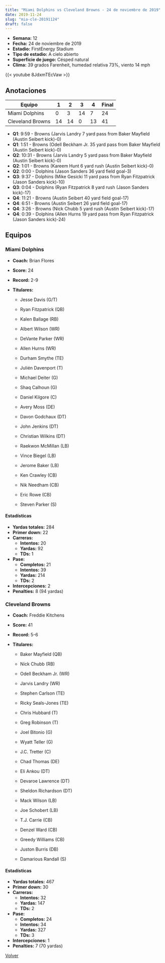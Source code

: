 ```yaml
---
title: "Miami Dolphins vs Cleveland Browns - 24 de noviembre de 2019"
date: 2019-11-24
slug: "mia-cle-20191124"
draft: false
---
```


- **Semana:** 12
- **Fecha:** 24 de noviembre de 2019
- **Estadio:** FirstEnergy Stadium
- **Tipo de estadio:** A cielo abierto
- **Superficie de juego:** Césped natural
- **Clima:** 39 grados Farenheit, humedad relativa 73%, viento 14 mph


{{< youtube 8JdxmTEcVaw >}}


## Anotaciones
| Equipo | 1 | 2 | 3 | 4 | Final |
|--------|---|---|---|---|-------|
| Miami Dolphins  | 0 | 3 | 14 | 7  | 24 |
| Cleveland Browns  | 14 | 14 | 0 | 13  | 41 |
- **Q1**: 9:59 - Browns (Jarvis Landry 7 yard pass from Baker Mayfield (Austin Seibert kick)-0)
- **Q1**: 1:51 - Browns (Odell Beckham Jr. 35 yard pass from Baker Mayfield (Austin Seibert kick)-0)
- **Q2**: 10:31 - Browns (Jarvis Landry 5 yard pass from Baker Mayfield (Austin Seibert kick)-0)
- **Q2**: 1:01 - Browns (Kareem Hunt 6 yard rush (Austin Seibert kick)-0)
- **Q2**: 0:00 - Dolphins (Jason Sanders 36 yard field goal-3)
- **Q3**: 9:37 - Dolphins (Mike Gesicki 11 yard pass from Ryan Fitzpatrick (Jason Sanders kick)-10)
- **Q3**: 0:04 - Dolphins (Ryan Fitzpatrick 8 yard rush (Jason Sanders kick)-17)
- **Q4**: 11:21 - Browns (Austin Seibert 40 yard field goal-17)
- **Q4**: 6:51 - Browns (Austin Seibert 26 yard field goal-17)
- **Q4**: 3:26 - Browns (Nick Chubb 5 yard rush (Austin Seibert kick)-17)
- **Q4**: 0:39 - Dolphins (Allen Hurns 19 yard pass from Ryan Fitzpatrick (Jason Sanders kick)-24)


## Equipos


### Miami Dolphins
* **Coach:** Brian Flores
* **Score:** 24
* **Record:** 2-9
* **Titulares:** 

  * Jesse Davis (G/T) 

  * Ryan Fitzpatrick (QB) 

  * Kalen Ballage (RB) 

  * Albert Wilson (WR) 

  * DeVante Parker (WR) 

  * Allen Hurns (WR) 

  * Durham Smythe (TE) 

  * Julién Davenport (T) 

  * Michael Deiter (G) 

  * Shaq Calhoun (G) 

  * Daniel Kilgore (C) 

  * Avery Moss (DE) 

  * Davon Godchaux (DT) 

  * John Jenkins (DT) 

  * Christian Wilkins (DT) 

  * Raekwon McMillan (LB) 

  * Vince Biegel (LB) 

  * Jerome Baker (LB) 

  * Ken Crawley (CB) 

  * Nik Needham (CB) 

  * Eric Rowe (CB) 

  * Steven Parker (S) 

#### Estadísticas
* **Yardas totales:** 284
* **Primer down:** 22
* **Carreras:**
  * **Intentos:** 20
  * **Yardas:** 92
  * **TDs:** 1
* **Pase:**
  * **Completos:** 21
  * **Intentos:** 39
  * **Yardas:** 214
  * **TDs:** 2
* **Intercepciones:** 2
* **Penalties:** 8 (94 yardas)

### Cleveland Browns
* **Coach:** Freddie Kitchens
* **Score:** 41
* **Record:** 5-6
* **Titulares:** 

  * Baker Mayfield (QB) 

  * Nick Chubb (RB) 

  * Odell Beckham Jr. (WR) 

  * Jarvis Landry (WR) 

  * Stephen Carlson (TE) 

  * Ricky Seals-Jones (TE) 

  * Chris Hubbard (T) 

  * Greg Robinson (T) 

  * Joel Bitonio (G) 

  * Wyatt Teller (G) 

  * J.C. Tretter (C) 

  * Chad Thomas (DE) 

  * Eli Ankou (DT) 

  * Devaroe Lawrence (DT) 

  * Sheldon Richardson (DT) 

  * Mack Wilson (LB) 

  * Joe Schobert (LB) 

  * T.J. Carrie (CB) 

  * Denzel Ward (CB) 

  * Greedy Williams (CB) 

  * Juston Burris (DB) 

  * Damarious Randall (S) 

#### Estadísticas
* **Yardas totales:** 467
* **Primer down:** 30
* **Carreras:**
  * **Intentos:** 32
  * **Yardas:** 147
  * **TDs:** 2
* **Pase:**
  * **Completos:** 24
  * **Intentos:** 34
  * **Yardas:** 327
  * **TDs:** 3
* **Intercepciones:** 1
* **Penalties:** 7 (70 yardas)


[Volver](/historia/2019)
